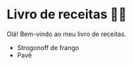 # Livro de receitas :man_cook:

Olá! Bem-vindo ao meu livro de receitas.

- Strogonoff de frango
- Pavê